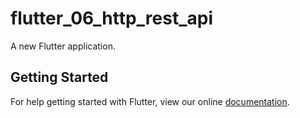 # flutter_06_http_rest_api

A new Flutter application.

## Getting Started

For help getting started with Flutter, view our online
[documentation](https://flutter.io/).
